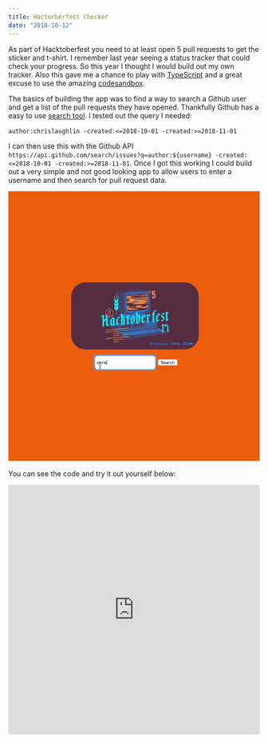 ```yaml
---
title: Hactorberfest Checker
date: "2018-10-12"
---
```


As part of Hacktoberfest you need to at least open 5 pull requests to get the sticker and t-shirt. I remember last year
seeing a status tracker that could check your progress. So this year I thought I would build out my own tracker. Also
this gave me a chance to play with [TypeScript](https://www.typescriptlang.org/) and a great excuse to use the amazing
[codesandbox](https://codesandbox.io).

The basics of building the app was to find a way to search a Github user and get a list of the pull requests they have
opened. Thankfully Github has a easy to use [search tool](https://github.com/search). I tested out the query I needed:

```
author:chrislaughlin -created:<=2018-10-01 -created:>=2018-11-01
```

I can then use this with the Github API `https://api.github.com/search/issues?q=author:${username} -created:<=2018-10-01 -created:>=2018-11-01`.
Once I got this working I could build out a very simple and not good looking app to allow users to enter a username and
then search for pull request data.

![Status Checker](./status-checker.gif)

You can see the code and try it out yourself below:

<iframe src="https://codesandbox.io/embed/yq418jy77x?autoresize=1" style="width:100%; height:500px; border:0; border-radius: 4px; overflow:hidden;" sandbox="allow-modals allow-forms allow-popups allow-scripts allow-same-origin"></iframe>